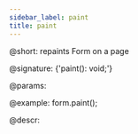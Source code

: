 ```yaml
---
sidebar_label: paint
title: paint
---          
```


@short: repaints Form on a page

@signature: {'paint(): void;'}

@params:

@example:
form.paint();

@descr:
